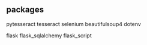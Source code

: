 ## packages
pytesseract
tesseract
selenium
beautifulsoup4
dotenv

flask
flask_sqlalchemy
flask_script